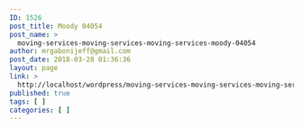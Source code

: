 ```yaml
---
ID: 1526
post_title: Moody 04054
post_name: >
  moving-services-moving-services-moving-services-moody-04054
author: mrgabonijeff@gmail.com
post_date: 2018-03-28 01:36:36
layout: page
link: >
  http://localhost/wordpress/moving-services-moving-services-moving-services-moody-04054/
published: true
tags: [ ]
categories: [ ]
---
```

